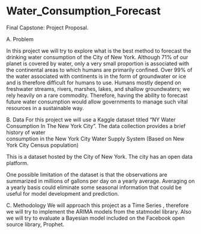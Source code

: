 # Water_Consumption_Forecast
Final Capstone: Project Proposal.


A. Problem

In this project we will try to explore what is the best method to forecast the drinking water consumption of the City of New York.
 Although 71% of our planet is covered by water, only a very small proportion is associated with the continental areas to which humans are primarily confined. Over 99% of the water associated with continents is in the form of groundwater or ice and is therefore difficult for humans to use. Humans mostly depend on freshwater streams, rivers, marshes, lakes, and shallow groundwaters; we rely heavily on a rare commodity. Therefore, having the ability to forecast future water consumption would allow governments to manage such vital resources in a sustainable way. 

B. Data
	For this project we will use a Kaggle dataset titled “NY Water Consumption In 
The New York City”. The data collection provides a brief history of water    
consumption in the New York City Water Supply System (Based on New York 
City Census population)

This is a dataset hosted by the City of New York. The city has an open data 
platform. 

One possible limitation of the dataset is that the observations are summarized in millions of gallons per day on a yearly average. Averaging on a yearly basis could eliminate some seasonal information that could be useful for model development and prediction.

C. Methodology
We will approach this project as a Time Series , therefore we will try to implement the ARIMA models from the statmodel library. Also we will try to evaluate a Bayesian model included on the Facebook open source library, Prophet.
